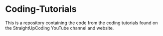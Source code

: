 # Coding-Tutorials
This is a repository containing the code from the coding tutorials found on the StraightUpCoding YouTube channel and website.
